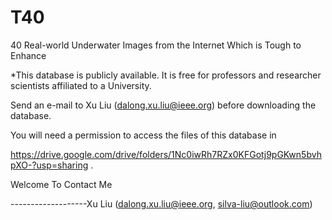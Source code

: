 # T40
40 Real-world Underwater Images from the Internet Which is Tough to Enhance

*This database is publicly available. It is free for professors and researcher scientists affiliated to a University. 

Send an e-mail to Xu Liu ([dalong.xu.liu@ieee.org](mailto:dalong.xu.liu@ieee.org)) before downloading the database. 

You will need a permission to access the files of this database in 

https://drive.google.com/drive/folders/1Nc0iwRh7RZx0KFGotj9pGKwn5bvhpXO-?usp=sharing .

Welcome To Contact Me

-------------------Xu Liu (dalong.xu.liu@ieee.org, silva-liu@outlook.com)

